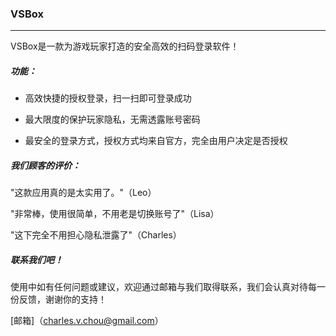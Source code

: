 ### VSBox

------

VSBox是一款为游戏玩家打造的安全高效的扫码登录软件！

##### 功能：

-  高效快捷的授权登录，扫一扫即可登录成功


-  最大限度的保护玩家隐私，无需透露账号密码


-  最安全的登录方式，授权方式均来自官方，完全由用户决定是否授权


##### 我们顾客的评价：

"这款应用真的是太实用了。"（Leo）

"非常棒，使用很简单，不用老是切换账号了"（Lisa）

"这下完全不用担心隐私泄露了"（Charles）

##### 联系我们吧！

使用中如有任何问题或建议，欢迎通过邮箱与我们取得联系，我们会认真对待每一份反馈，谢谢你的支持！

[邮箱]（charles.v.chou@gmail.com）
